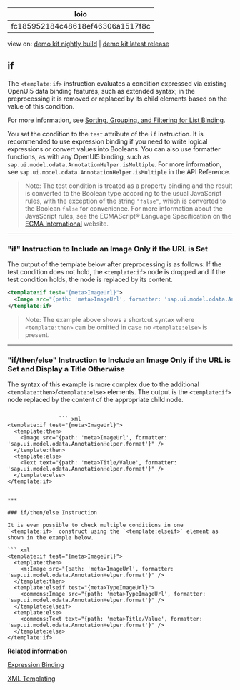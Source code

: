 <!-- loiofc185952184c48618ef46306a1517f8c -->

| loio |
| -----|
| fc185952184c48618ef46306a1517f8c |

<div id="loio">

view on: [demo kit nightly build](https://openui5nightly.hana.ondemand.com/#/topic/fc185952184c48618ef46306a1517f8c) | [demo kit latest release](https://openui5.hana.ondemand.com/#/topic/fc185952184c48618ef46306a1517f8c)</div>

## if

The `<template:if>` instruction evaluates a condition expressed via existing OpenUI5 data binding features, such as extended syntax; in the preprocessing it is removed or replaced by its child elements based on the value of this condition.

For more information, see [Sorting, Grouping, and Filtering for List Binding](Sorting,_Grouping,_and_Filtering_for_List_Binding_ec79a5d.md).

You set the condition to the `test` attribute of the `if` instruction. It is recommended to use expression binding if you need to write logical expressions or convert values into Booleans. You can also use formatter functions, as with any OpenUI5 binding, such as `sap.ui.model.odata.AnnotationHelper.isMultiple`. For more information, see `sap.ui.model.odata.AnnotationHelper.isMultiple` in the API Reference.

> Note:
> The test condition is treated as a property binding and the result is converted to the Boolean type according to the usual JavaScript rules, with the exception of the string `"false"`, which is converted to the Boolean `false` for convenience. For more information about the JavaScript rules, see the ECMAScript® Language Specification on the [ECMA International](http://www.ecma-international.org/) website.
> 
> 

***

### "if" Instruction to Include an Image Only if the URL is Set

The output of the template below after preprocessing is as follows: If the test condition does not hold, the `<template:if>` node is dropped and if the test condition holds, the node is replaced by its content.

``` xml
<template:if test="{meta>ImageUrl}">
  <Image src="{path: 'meta>ImageUrl', formatter: 'sap.ui.model.odata.AnnotationHelper.format'}" />
</template:if>
```

> Note:
> The example above shows a shortcut syntax where `<template:then>` can be omitted in case no `<template:else>` is present.
> 
> 

***

### "if/then/else" Instruction to Include an Image Only if the URL is Set and Display a Title Otherwise

The syntax of this example is more complex due to the additional `<template:then>`/`<template:else>` elements. The output is the `<template:if>` node replaced by the content of the appropriate child node.

```

				``` xml
<template:if test="{meta>ImageUrl}">
  <template:then>
    <Image src="{path: 'meta>ImageUrl', formatter: 'sap.ui.model.odata.AnnotationHelper.format'}" />
  </template:then>
  <template:else>
    <Text text="{path: 'meta>Title/Value', formatter: 'sap.ui.model.odata.AnnotationHelper.format'}" />
  </template:else>
</template:if>
```


			
```

***

### if/then/else Instruction

It is even possible to check multiple conditions in one `<template:if>` construct using the `<template:elseif>` element as shown in the example below.

``` xml
<template:if test="{meta>ImageUrl}">
  <template:then>
    <m:Image src="{path: 'meta>ImageUrl', formatter: 'sap.ui.model.odata.AnnotationHelper.format'}" />
  </template:then>
  <template:elseif test="{meta>TypeImageUrl}">
    <commons:Image src="{path: 'meta>TypeImageUrl', formatter: 'sap.ui.model.odata.AnnotationHelper.format'}" />
  </template:elseif>
  <template:else>
    <commons:Text text="{path: 'meta>Title/Value', formatter: 'sap.ui.model.odata.AnnotationHelper.format'}" />
  </template:else>
</template:if>
```

**Related information**  


[Expression Binding](Expression_Binding_daf6852.md)

[XML Templating](XML_Templating_5ee619f.md)

